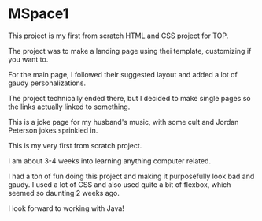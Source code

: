 # MSpace1

This project is my first from scratch HTML and CSS project for TOP.

The project was to make a landing page using thei template, customizing if you want to.

For the main page, I followed their suggested layout and added a lot of gaudy personalizations.

The project technically ended there, but I decided to make single pages so the links actually linked to something.

This is a joke page for my husband's music, with some cult and Jordan Peterson jokes sprinkled in.

This is my very first from scratch project.

I am about 3-4 weeks into learning anything computer related.

I had a ton of fun doing this project and making it purposefully look bad and gaudy. I used a lot of CSS and also used quite a bit of flexbox, which seemed so daunting 2 weeks ago.

I look forward to working with Java!


